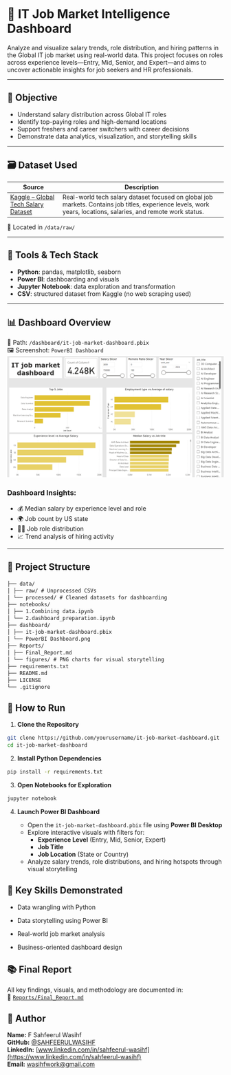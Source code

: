 # 💼 IT Job Market Intelligence Dashboard

Analyze and visualize salary trends, role distribution, and hiring patterns in the Global IT job market using real-world data. This project focuses on roles across experience levels—Entry, Mid, Senior, and Expert—and aims to uncover actionable insights for job seekers and HR professionals.

---

## 📌 Objective

- Understand salary distribution across Global IT roles
- Identify top-paying roles and high-demand locations
- Support freshers and career switchers with career decisions
- Demonstrate data analytics, visualization, and storytelling skills

---

## 🗃️ Dataset Used

| Source | Description |
|--------|-------------|
| [Kaggle – Global Tech Salary Dataset](https://www.kaggle.com/datasets/yaaryiitturan/global-tech-salary-dataset) | Real-world tech salary dataset focused on global job markets. Contains job titles, experience levels, work years, locations, salaries, and remote work status. |

📁 Located in `/data/raw/`

---

## 🧰 Tools & Tech Stack

- **Python**: pandas, matplotlib, seaborn
- **Power BI**: dashboarding and visuals
- **Jupyter Notebook**: data exploration and transformation
- **CSV**: structured dataset from Kaggle (no web scraping used)

---

## 📊 Dashboard Overview

📂 Path: `/dashboard/it-job-market-dashboard.pbix`  
🖼️ Screenshot: `PowerBI Dashboard`
![Power BI Dashboard Preview](Dashboard/PowerBI%20Dashboard.png)

### Dashboard Insights:
- 💰 Median salary by experience level and role
- 🌍 Job count by US state
- 🧑‍💼 Job role distribution
- 📈 Trend analysis of hiring activity

---

## 📁 Project Structure

```it-job-market-dashboard/
├── data/
│ ├── raw/ # Unprocessed CSVs
│ └── processed/ # Cleaned datasets for dashboarding
├── notebooks/
│ ├── 1.Combining data.ipynb
│ └── 2.dashboard_preparation.ipynb
├── dashboard/
│ ├── it-job-market-dashboard.pbix
│ └── PowerBI Dashboard.png
├── Reports/
│ ├── Final_Report.md
│ └── figures/ # PNG charts for visual storytelling
├── requirements.txt
├── README.md
├── LICENSE
└── .gitignore
```

## 🚀 How to Run

1. **Clone the Repository**
```bash
git clone https://github.com/yourusername/it-job-market-dashboard.git
cd it-job-market-dashboard
```

2. **Install Python Dependencies**
```bash
pip install -r requirements.txt
```

3. **Open Notebooks for Exploration**
```bash
jupyter notebook
```

4. **Launch Power BI Dashboard**

   - Open the `it-job-market-dashboard.pbix` file using **Power BI Desktop**
   - Explore interactive visuals with filters for:
     - **Experience Level** (Entry, Mid, Senior, Expert)
     - **Job Title**
     - **Job Location** (State or Country)
   - Analyze salary trends, role distributions, and hiring hotspots through visual storytelling

   
## 🧠 Key Skills Demonstrated
- Data wrangling with Python

- Data storytelling using Power BI

- Real-world job market analysis

- Business-oriented dashboard design

## 📚 Final Report

All key findings, visuals, and methodology are documented in:  
📄 [`Reports/Final_Report.md`](Reports/Final_Report.md)


## 👤 Author

**Name:** F Sahfeerul Wasihf  
**GitHub:** [@SAHFEERULWASIHF](https://github.com/SAHFEERULWASIHF)  
**LinkedIn:** [www.linkedin.com/in/sahfeerul-wasihf](https://www.linkedin.com/in/sahfeerul-wasihf)  
**Email:** wasihfwork@gmail.com


